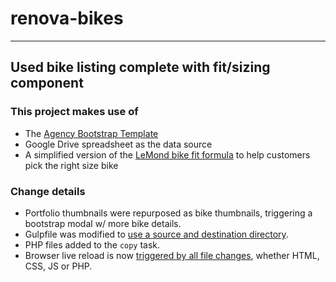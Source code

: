 # renova-bikes
--------------
## Used bike listing complete with fit/sizing component

### This project makes use of
* The [Agency Bootstrap Template](https://startbootstrap.com/template-overviews/agency/)
* Google Drive spreadsheet as the data source
* A simplified version of the [LeMond bike fit formula](http://myworldfromabicycle.blogspot.com/2010/05/lemonds-sizing-chart.html) to help customers pick the right size bike


### Change details
* Portfolio thumbnails were repurposed as bike thumbnails, triggering a bootstrap modal w/ more bike details.
* Gulpfile was modified to [use a source and destination directory](https://github.com/jericho1ne/renova-bikes/commit/9d093d4f6d368ef28c97799bc058cf8f303c104e).
* PHP files added to the `copy` task. 
* Browser live reload is now [triggered by all file changes](https://github.com/jericho1ne/renova-bikes/commit/dfe7bf79ca72c8da90f9eb16b5c79d9153c19c09), whether HTML, CSS, JS or PHP.
